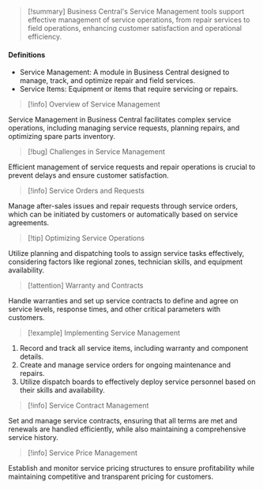 >[!summary]
>Business Central's Service Management tools support effective management of service operations, from repair services to field operations, enhancing customer satisfaction and operational efficiency.

#### Definitions
- Service Management: A module in Business Central designed to manage, track, and optimize repair and field services.
- Service Items: Equipment or items that require servicing or repairs.

>[!info] Overview of Service Management

Service Management in Business Central facilitates complex service operations, including managing service requests, planning repairs, and optimizing spare parts inventory.

>[!bug] Challenges in Service Management

Efficient management of service requests and repair operations is crucial to prevent delays and ensure customer satisfaction.

>[!info] Service Orders and Requests

Manage after-sales issues and repair requests through service orders, which can be initiated by customers or automatically based on service agreements.

>[!tip] Optimizing Service Operations

Utilize planning and dispatching tools to assign service tasks effectively, considering factors like regional zones, technician skills, and equipment availability.

>[!attention] Warranty and Contracts

Handle warranties and set up service contracts to define and agree on service levels, response times, and other critical parameters with customers.

>[!example] Implementing Service Management

1. Record and track all service items, including warranty and component details.
2. Create and manage service orders for ongoing maintenance and repairs.
3. Utilize dispatch boards to effectively deploy service personnel based on their skills and availability.

>[!info] Service Contract Management

Set and manage service contracts, ensuring that all terms are met and renewals are handled efficiently, while also maintaining a comprehensive service history.

>[!info] Service Price Management

Establish and monitor service pricing structures to ensure profitability while maintaining competitive and transparent pricing for customers.